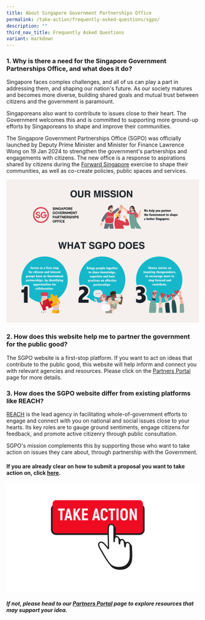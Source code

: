 ```yaml
---
title: About Singapore Government Partnerships Office
permalink: /take-action/frequently-asked-questions/sgpo/
description: ""
third_nav_title: Frequently Asked Questions
variant: markdown
---
```

### 1. Why is there a need for the Singapore Government Partnerships Office, and what does it do? 

Singapore faces complex challenges, and all of us can play a part in addressing them, and shaping our nation's future. As our society matures and becomes more diverse, building shared goals and mutual trust between citizens and the government is paramount. 

Singaporeans also want to contribute to issues close to their heart. The Government welcomes this and is committed to supporting more ground-up efforts by Singaporeans to shape and improve their communities.

The Singapore Government Partnerships Office (SGPO) was officially launched by Deputy Prime Minister and Minister for Finance Lawrence Wong on 19 Jan 2024 to strengthen the government's partnerships and engagements with citizens. The new office is a response to aspirations shared by citizens during the [Forward Singapore](http://www.forwardsingapore.gov.sg) exercise to shape their communities, as well as co-create policies, public spaces and services.  

![SGPO - Our Mission](/images/About%20SGPO/SGPO_OurMission_5_Mar_2024_1400x1040.jpg)

### 2. How does this website help me to partner the government for the public good? 

The SGPO website is a first-stop platform. If you want to act on ideas that contribute to the public good, this website will help inform and connect you with relevant agencies and resources. Please click on the [Partners Portal](/take-action/partnersportal/) page for more details. 

### 3. How does the SGPO website differ from existing platforms like REACH? 

[REACH](https://www.reach.gov.sg/) is the lead agency in facilitating whole-of-government efforts to engage and connect with you on national and social issues close to your hearts. Its key roles are to gauge ground sentiments, engage citizens for feedback, and promote active citizenry through public consultation. 

SGPO's mission complements this by supporting those who want to take action on issues they care about, through partnership with the Government. 
 
#### **If you are already clear on how to submit a proposal you want to take action on, click [here](https://go.gov.sg/takeactiontoday2).**
[![](/images/take%20action.png)](https://go.gov.sg/takeactiontoday2)
##### If not, please head to our [Partners Portal](/take-action/partnersportal/) page to explore resources that may support your idea.